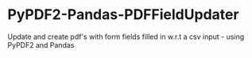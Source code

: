 # PyPDF2-Pandas-PDFFieldUpdater
Update and create pdf's with form fields filled in w.r.t a csv input - using PyPDF2 and Pandas
